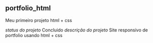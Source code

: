 ## portfolio_html
Meu primeiro projeto html + css

*status do projeto*
Concluido
*descrição do projeto*
Site responsivo de portfolio usando html + css

